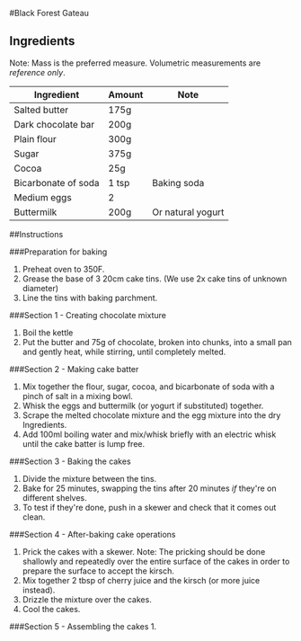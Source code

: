 #Black Forest Gateau

## Ingredients
Note: Mass is the preferred measure.  Volumetric measurements are *reference only*.

|Ingredient|Amount|Note|
|---|---|---|
|Salted butter|175g||
|Dark chocolate bar|200g||
|Plain flour|300g||
|Sugar|375g||
|Cocoa|25g||
|Bicarbonate of soda|1 tsp|Baking soda|
|Medium eggs|2||
|Buttermilk|200g|Or natural yogurt|

##Instructions

###Preparation for baking
1. Preheat oven to 350F.
1. Grease the base of 3 20cm cake tins.  (We use 2x cake tins of unknown diameter)
1. Line the tins with baking parchment.

###Section 1 - Creating chocolate mixture
1. Boil the kettle
1. Put the butter and 75g of chocolate, broken into chunks, into a small pan and gently heat, while stirring, until completely melted.

###Section 2 - Making cake batter
1. Mix together the flour, sugar, cocoa, and bicarbonate of soda with a pinch of salt in a mixing bowl.
1. Whisk the eggs and buttermilk (or yogurt if substituted) together.
1. Scrape the melted chocolate mixture and the egg mixture into the dry Ingredients.
1. Add 100ml boiling water and mix/whisk briefly with an electric whisk until the cake batter is lump free.

###Section 3 - Baking the cakes
1. Divide the mixture between the tins.
1. Bake for 25 minutes, swapping the tins after 20 minutes *if* they're on different shelves.
1. To test if they're done, push in a skewer and check that it comes out clean.

###Section 4 - After-baking cake operations
1. Prick the cakes with a skewer.  Note: The pricking should be done shallowly and repeatedly over the entire surface of the cakes in order to prepare the surface to accept the kirsch.
1. Mix together 2 tbsp of cherry juice and the kirsch (or more juice instead).
1. Drizzle the mixture over the cakes.
1. Cool the cakes.

###Section 5 - Assembling the cakes
1. 
